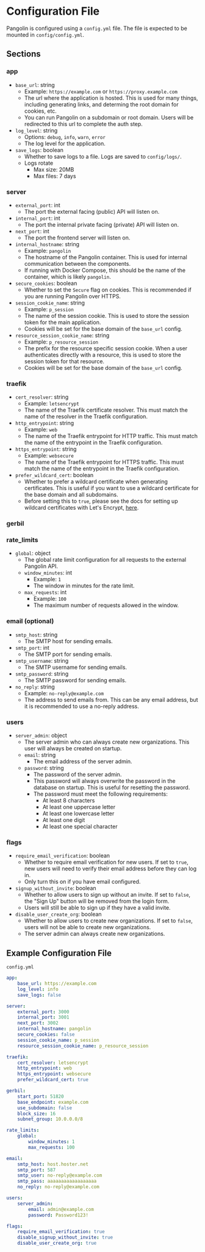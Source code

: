 # Configuration File

Pangolin is configured using a `config.yml` file. The file is expected to be mounted in `config/config.yml`.

## Sections

### app
   - `base_url`: string
      - Example: `https://example.com` or `https://proxy.example.com`
      - The url where the application is hosted. This is used for many things, including generating links, and determing the root domain for cookies, etc.
      - You can run Pangolin on a subdomain or root domain. Users will be redirected to this url to complete the auth step.
   - `log_level`: string
      - Options: `debug`, `info`, `warn`, `error`
      - The log level for the application.
   - `save_logs`: boolean
      - Whether to save logs to a file. Logs are saved to `config/logs/`. 
      - Logs rotate
         - Max size: 20MB
         - Max files: 7 days

### server
   - `external_port`: int
      - The port the external facing (public) API will listen on.
   - `internal_port`: int
      - The port the internal private facing (private) API will listen on.
   - `next_port`: int
      - The port the frontend server will listen on.
   - `internal_hostname`: string
      - Example: `pangolin`
      - The hostname of the Pangolin container. This is used for internal communication between the components.
      - If running with Docker Compose, this should be the name of the container, which is likely `pangolin`.
   - `secure_cookies`: boolean
      - Whether to set the `Secure` flag on cookies. This is recommended if you are running Pangolin over HTTPS.
   - `session_cookie_name`: string
      - Example: `p_session`
      - The name of the session cookie. This is used to store the session token for the main application.
      - Cookies will be set for the base domain of the `base_url` config.
   - `resource_session_cookie_name`: string
      - Example: `p_resource_session`
      - The prefix for the resource specific session cookie. When a user authenticates directly with a resource, this is used to store the session token for that resource.
      - Cookies will be set for the base domain of the `base_url` config.

### traefik
   - `cert_resolver`: string
      - Example: `letsencrypt`
      - The name of the Traefik certificate resolver. This must match the name of the resolver in the Traefik configuration.
   - `http_entrypoint`: string
      - Example: `web`
      - The name of the Traefik entrypoint for HTTP traffic. This must match the name of the entrypoint in the Traefik configuration.
   - `https_entrypoint`: string
      - Example: `websecure`
      - The name of the Traefik entrypoint for HTTPS traffic. This must match the name of the entrypoint in the Traefik configuration.
   - `prefer_wildcard_cert`: boolean
      - Whether to prefer a wildcard certificate when generating certificates. This is useful if you want to use a wildcard certificate for the base domain and all subdomains.
      - Before setting this to `true`, please see the docs for setting up wildcard certificates with Let's Encrypt, <a href="/Pangolin/wildcard-certs">here</a>.

### gerbil

### rate_limits
   - `global`: object
      - The global rate limit configuration for all requests to the external Pangolin API.
      - `window_minutes`: int
         - Example: `1`
         - The window in minutes for the rate limit.
      - `max_requests`: int
         - Example: `100`
         - The maximum number of requests allowed in the window.

### email (optional)
   - `smtp_host`: string
      - The SMTP host for sending emails.
   - `smtp_port`: int
      - The SMTP port for sending emails.
   - `smtp_username`: string
      - The SMTP username for sending emails.
   - `smtp_password`: string
      - The SMTP password for sending emails.
   - `no_reply`: string
      - Example: `no-reply@example.com`
      - The address to send emails from. This can be any email address, but it is recommended to use a no-reply address.

### users
   - `server_admin`: object
      - The server admin who can always create new organizations. This user will always be created on startup.
      - `email`: string
         - The email address of the server admin.
      - `password`: string
         - The password of the server admin.
         - This password will always overwrite the password in the database on startup. This is useful for resetting the password.
         - The password must meet the following requirements:
            - At least 8 characters
            - At least one uppercase letter
            - At least one lowercase letter
            - At least one digit
            - At least one special character

### flags
   - `require_email_verification`: boolean
      - Whether to require email verification for new users. If set to `true`, new users will need to verify their email address before they can log in.
      - Only turn this on if you have email configured.
   - `signup_without_invite`: boolean
      - Whether to allow users to sign up without an invite. If set to `false`, the "Sign Up" button will be removed from the login form.
      - Users will still be able to sign up if they have a valid invite.
   - `disable_user_create_org`: boolean
      - Whether to allow users to create new organizations. If set to `false`, users will not be able to create new organizations.
      - The server admin can always create new organizations.

## Example Configuration File

`config.yml`

```yaml
app:
    base_url: https://example.com
    log_level: info
    save_logs: false

server:
    external_port: 3000
    internal_port: 3001
    next_port: 3002
    internal_hostname: pangolin
    secure_cookies: false
    session_cookie_name: p_session
    resource_session_cookie_name: p_resource_session

traefik:
    cert_resolver: letsencrypt
    http_entrypoint: web
    https_entrypoint: websecure
    prefer_wildcard_cert: true

gerbil:
    start_port: 51820
    base_endpoint: example.com
    use_subdomain: false
    block_size: 16
    subnet_group: 10.0.0.0/8

rate_limits:
    global:
        window_minutes: 1
        max_requests: 100

email:
    smtp_host: host.hoster.net
    smtp_port: 587
    smtp_user: no-reply@example.com
    smtp_pass: aaaaaaaaaaaaaaaaaa
    no_reply: no-reply@example.com

users:
    server_admin:
        email: admin@example.com
        password: Password123!

flags:
    require_email_verification: true
    disable_signup_without_invite: true
    disable_user_create_org: true
```
